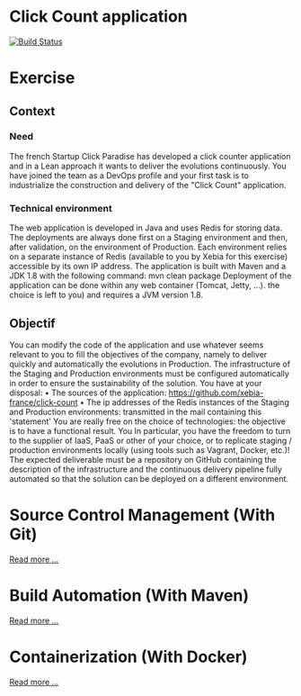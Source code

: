 # Click Count application

[![Build Status](https://travis-ci.org/xebia-france/click-count.svg)](https://travis-ci.org/xebia-france/click-count)

# Exercise

## Context

### Need

The french Startup Click Paradise has developed a click counter application and in a Lean approach
it wants to deliver the evolutions continuously.
You have joined the team as a DevOps profile and your first task is to industrialize
the construction and delivery of the "Click Count" application.


### Technical environment

The web application is developed in Java and uses Redis for storing data. The deployments
are always done first on a Staging environment and then, after validation, on the environment of
Production. Each environment relies on a separate instance of Redis (available to you
by Xebia for this exercise) accessible by its own IP address.
The application is built with Maven and a JDK 1.8 with the following command: mvn clean package
Deployment of the application can be done within any web container (Tomcat, Jetty, ...).
the choice is left to you) and requires a JVM version 1.8.

## Objectif

You can modify the code of the application and use whatever seems relevant to you to fill
the objectives of the company, namely to deliver quickly and automatically the evolutions in
Production.
The infrastructure of the Staging and Production environments must be configured automatically
in order to ensure the sustainability of the solution. You have at your disposal:
• The sources of the application: https://github.com/xebia-france/click-count
• The ip addresses of the Redis instances of the Staging and Production environments: transmitted
in the mail containing this 'statement'
You are really free on the choice of technologies: the objective is to have a functional result. You
In particular, you have the freedom to turn to the supplier of IaaS, PaaS or other of your choice, or
to replicate staging / production environments locally (using tools such as
Vagrant, Docker, etc.)!
The expected deliverable must be a repository on GitHub containing the description of the infrastructure
and the continuous delivery pipeline fully automated so that the solution can be deployed on a
different environment.


# Source Control Management (With Git)

[Read more ...](docs/source_control_management.md)


# Build Automation (With Maven)

[Read more ...](docs/build_automation.md)


# Containerization (With Docker)

[Read more ...](docs/containerization.md)

